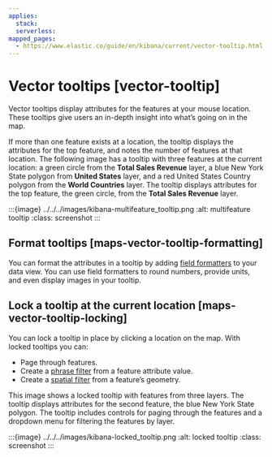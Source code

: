 ```yaml
---
applies:
  stack:
  serverless:
mapped_pages:
  - https://www.elastic.co/guide/en/kibana/current/vector-tooltip.html
---
```


# Vector tooltips [vector-tooltip]

Vector tooltips display attributes for the features at your mouse location. These tooltips give users an in-depth insight into what’s going on in the map.

If more than one feature exists at a location, the tooltip displays the attributes for the top feature, and notes the number of features at that location. The following image has a tooltip with three features at the current location: a green circle from the **Total Sales Revenue** layer, a blue New York State polygon from **United States** layer, and a red United States Country polygon from the **World Countries** layer. The tooltip displays attributes for the top feature, the green circle, from the **Total Sales Revenue** layer.

:::{image} ../../../images/kibana-multifeature_tooltip.png
:alt: multifeature tooltip
:class: screenshot
:::


## Format tooltips [maps-vector-tooltip-formatting]

You can format the attributes in a tooltip by adding [field formatters](../../find-and-organize/data-views.md#managing-fields) to your data view. You can use field formatters to round numbers, provide units, and even display images in your tooltip.


## Lock a tooltip at the current location [maps-vector-tooltip-locking]

You can lock a tooltip in place by clicking a location on the map. With locked tooltips you can:

* Page through features.
* Create a [phrase filter](maps-create-filter-from-map.md#maps-phrase-filter) from a feature attribute value.
* Create a [spatial filter](maps-create-filter-from-map.md#maps-spatial-filters) from a feature’s geometry.

This image shows a locked tooltip with features from three layers. The tooltip displays attributes for the second feature, the blue New York State polygon.  The tooltip includes controls for paging through the features and a dropdown menu for filtering the features by layer.

:::{image} ../../../images/kibana-locked_tooltip.png
:alt: locked tooltip
:class: screenshot
:::

